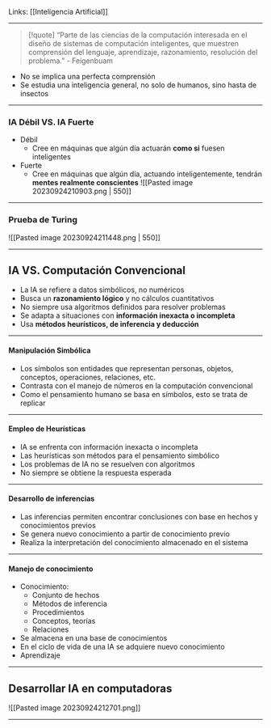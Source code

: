 Links: [[Inteligencia Artificial]]
___

>[!quote] “Parte de las ciencias de la computación interesada en el diseño de sistemas de computación inteligentes, que muestren comprensión del lenguaje, aprendizaje, razonamiento, resolución del problema.”
> \- Feigenbuam
- No se implica una perfecta comprensión
- Se estudia una inteligencia general, no solo de humanos, sino hasta de insectos
___
### IA Débil VS. IA Fuerte
- Débil
	- Cree en máquinas que algún día actuarán **como si** fuesen inteligentes
- Fuerte
	- Cree en máquinas que algún día, actuando inteligentemente, tendrán **mentes realmente conscientes**
![[Pasted image 20230924210903.png | 550]] 
___
### Prueba de Turing
![[Pasted image 20230924211448.png | 550]]
___
## IA VS. Computación Convencional
- La IA se refiere a datos simbólicos, no numéricos
- Busca un **razonamiento lógico** y no cálculos cuantitativos
- No siempre usa algoritmos definidos para resolver problemas
- Se adapta a situaciones con **información inexacta o incompleta**
- Usa **métodos heurísticos, de inferencia y deducción**
___
#### Manipulación Simbólica
- Los símbolos son entidades que representan personas, objetos, conceptos, operaciones, relaciones, etc.
- Contrasta con el manejo de números en la computación convencional
- Como el pensamiento humano se basa en símbolos, esto se trata de replicar
___
#### Empleo de Heurísticas
- IA se enfrenta con información inexacta o incompleta
- Las heurísticas son métodos para el pensamiento simbólico
- Los problemas de IA no se resuelven con algoritmos
- No siempre se obtiene la respuesta esperada
___
#### Desarrollo de inferencias
- Las inferencias permiten encontrar conclusiones con base en hechos y conocimientos previos
- Se genera nuevo conocimiento a partir de conocimiento previo
- Realiza la interpretación del conocimiento almacenado en el sistema
___
#### Manejo de conocimiento
- Conocimiento:
	- Conjunto de hechos
	- Métodos de inferencia
	- Procedimientos
	- Conceptos, teorías
	- Relaciones
- Se almacena en una base de conocimientos
- En el ciclo de vida de una IA se adquiere nuevo conocimiento
- Aprendizaje
___
## Desarrollar IA en computadoras
![[Pasted image 20230924212701.png]]
___


